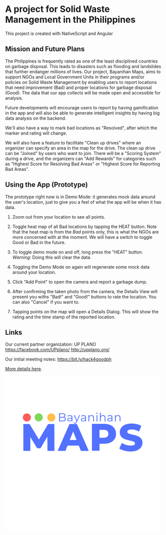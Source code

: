 # A project for Solid Waste Management in the Philippines

This project is created with NativeScript and Angular

## Mission and Future Plans

The Philippines is frequently rated as one of the least disciplined countries on garbage disposal. This leads to disasters such as flooding and landslides that further endanger millions of lives. Our project, Bayanihan Maps, aims to support NGOs and Local Government Units in their programs and/or policies on Solid Waste Management by enabling users to report locations that need improvement (Bad) and proper locations for garbage disposal (Good). The data that our app collects will be made open and accessible for analysis.

Future developments will encourage users to report by having gamification in the app and will also be able to generate intelligent insights by having big data analysis on the backend.

We'll also have a way to mark bad locations as "Resolved", after which the marker and rating will change.

We will also have a feature to facilitate "Clean up drives" where an organizer can specify an area in the map for the drive. The clean up drive can be "Joined" by users who want to join. There will be a "Scoring System" during a drive, and the organizers can "Add Rewards" for categories such as "Highest Score for Resolving Bad Areas" or "Highest Score for Reporting Bad Areas".

## Using the App (Prototype)

The prototype right now is in Demo Mode: it generates mock data around the user's location, just to give you a feel of what the app will be when it has data.

1. Zoom out from your location to see all points.

2. Toggle heat map of all Bad locations by tapping the HEAT button. Note that the heat map is from the *Bad* points only, this is what the NGOs are more concerned with at the moment. We will have a switch to toggle Good or Bad in the future.

3. To toggle demo mode on and off, long press the "HEAT" button. *Warning:* Doing this will clear the data.

4. Toggling the Demo Mode on again will regenerate some mock data around your location.

5. Click "Add Point" to open the camera and report a garbage dump.

6. After confirming the taken photo from the camera, the Details View will present you withs "Bad!" and "Good!" buttons to rate the location. You can also "Cancel" if you want to.

7. Tapping points on the map will open a Details Dialog. This will show the rating and the time stamp of the reported location.

## Links 
Our current partner organization: UP PLANO 
https://facebook.com/UPplano/
http://upplano.org/

Our initial meeting notes: https://bit.ly/hack4goodph

[More details here](https://ayoayco.com/notes/bayanihan-basurahan).

![](src/assets/1.png)

